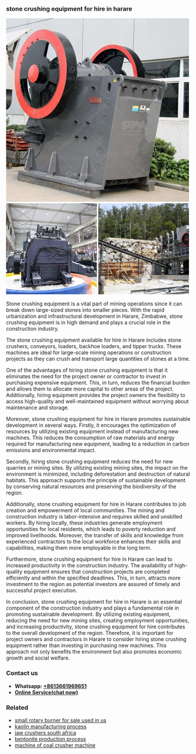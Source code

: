 <h3>stone crushing equipment for hire in harare</h3><img src='1704857156.jpg' alt=''><p>Stone crushing equipment is a vital part of mining operations since it can break down large-sized stones into smaller pieces. With the rapid urbanization and infrastructural development in Harare, Zimbabwe, stone crushing equipment is in high demand and plays a crucial role in the construction industry.</p><p>The stone crushing equipment available for hire in Harare includes stone crushers, conveyors, loaders, backhoe loaders, and tipper trucks. These machines are ideal for large-scale mining operations or construction projects as they can crush and transport large quantities of stones at a time.</p><p>One of the advantages of hiring stone crushing equipment is that it eliminates the need for the project owner or contractor to invest in purchasing expensive equipment. This, in turn, reduces the financial burden and allows them to allocate more capital to other areas of the project. Additionally, hiring equipment provides the project owners the flexibility to access high-quality and well-maintained equipment without worrying about maintenance and storage.</p><p>Moreover, stone crushing equipment for hire in Harare promotes sustainable development in several ways. Firstly, it encourages the optimization of resources by utilizing existing equipment instead of manufacturing new machines. This reduces the consumption of raw materials and energy required for manufacturing new equipment, leading to a reduction in carbon emissions and environmental impact.</p><p>Secondly, hiring stone crushing equipment reduces the need for new quarries or mining sites. By utilizing existing mining sites, the impact on the environment is minimized, including deforestation and destruction of natural habitats. This approach supports the principle of sustainable development by conserving natural resources and preserving the biodiversity of the region.</p><p>Additionally, stone crushing equipment for hire in Harare contributes to job creation and empowerment of local communities. The mining and construction industry is labor-intensive and requires skilled and unskilled workers. By hiring locally, these industries generate employment opportunities for local residents, which leads to poverty reduction and improved livelihoods. Moreover, the transfer of skills and knowledge from experienced contractors to the local workforce enhances their skills and capabilities, making them more employable in the long term.</p><p>Furthermore, stone crushing equipment for hire in Harare can lead to increased productivity in the construction industry. The availability of high-quality equipment ensures that construction projects are completed efficiently and within the specified deadlines. This, in turn, attracts more investment to the region as potential investors are assured of timely and successful project execution.</p><p>In conclusion, stone crushing equipment for hire in Harare is an essential component of the construction industry and plays a fundamental role in promoting sustainable development. By utilizing existing equipment, reducing the need for new mining sites, creating employment opportunities, and increasing productivity, stone crushing equipment for hire contributes to the overall development of the region. Therefore, it is important for project owners and contractors in Harare to consider hiring stone crushing equipment rather than investing in purchasing new machines. This approach not only benefits the environment but also promotes economic growth and social welfare.</p><h3>Contact us</h3><ul><li><strong>Whatsapp:&nbsp;<a href="https://wa.me/8613661969651">+8613661969651</a></strong></li><li><a href="https://swt.shibang-china.com/?git&amp;zhl&amp;stone crushing equipment for hire in harare"><strong>Online Service(chat now)</strong></a></li></ul><h3>Related</h3><ul><li><a href='small rotary burner for sale used in us.md'>small rotary burner for sale used in us</a></li><li><a href='kaolin manufacturing process.md'>kaolin manufacturing process</a></li><li><a href='jaw crushers south africa.md'>jaw crushers south africa</a></li><li><a href='bentonite production process.md'>bentonite production process</a></li><li><a href='machine of coal crusher machine.md'>machine of coal crusher machine</a></li></ul>
